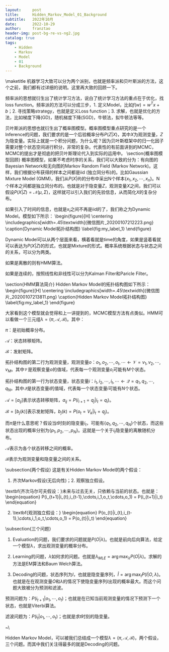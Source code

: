 ```yaml
---
layout:     post
title:      Hidden_Markov_Model_01_Background
subtitle:   2022年10月
date:       2022-10-29
author:     franztao
header-img: post-bg-re-vs-ng2.jpg
catalog: true
tags:
    - Hidden
    - Markov
    - Model
    - 01
    - Background
---
```

            

\maketitle
机器学习大致可以分为两个派别，也就是频率派和贝叶斯派的方法，这个之前，我们都有过详细的说明。这里再大致的回顾一下。

频率派的思想就衍生出了统计学习方法，说白了统计学习方法的重点在于优化，找loss function。频率派的方法可以分成三步，1. 定义Model，比如$f(w) = w^Tx+b$；2. 寻找策略strategy，也就是定义Loss function；3. 求解，也就是优化的方法，比如梯度下降(GD)，随机梯度下降(SGD)，牛顿法，拟牛顿法等等。

贝叶斯派的思想也就衍生出了概率图模型。概率图模型重点研究的是一个Inference的问题，我们要求的是一个后验概率分布$P(Z|X)$，其中$X$为观测变量，$Z$为隐变量。实际上就是一个积分问题，为什么呢？因为贝叶斯框架中的归一化因子需要对整个状态空间进行积分，非常的复杂。代表性的有前面讲到的MCMC，MCMC的提出才是彻底的把贝叶斯理论代入到实际的运用中。
\section{概率图模型回顾}
概率图模型，如果不考虑时序的关系，我们可以大致的分为：有向图的Bayesian Network和无向图的Markov Random Field (Markov Network)。这样，我们根据分布获得的样本之间都是iid (独立同分布)的。比如Gaussian Mixture Model (GMM)，我们从$P(X|\theta)$的分布中采出N个样本$\{ x_1,x_2,\cdots,x_n \}$。N个样本之间都是独立同分布的。也就是对于隐变量$Z$，观测变量$X$之间，我们可以假设$P(X|Z) = \mathcal{N}(\mu,\Sigma)$，这样就可以引入我们的先验信息，从而简化$X$的复杂分布。

如果引入了时间的信息，也就是$x_i$之间不再是iid的了，我们称之为Dynamic Model。模型如下所示：
\begin{figure}[H]
    \centering
    \includegraphics[width=.45\textwidth]{微信图片_20200107212223.png}
    \caption{Dynamic Model拓扑结构图}
    \label{fig:my_label_1}
\end{figure}

Dynamic Model可以从两个层面来看，横着看就是time的角度，如果是竖着看就可以表达为$P(X|Z)$的形式，也就是Mixture的形式。概率系统根据状态与状态之间的关系，可以分为两类。

如果是离散的则有HMM算法。

如果是连续的，按照线性和非线性可以分为Kalman Filter和Paricle Filter。

\section{HMM算法简介}
Hidden Markov Model的拓扑结构图如下所示：
\begin{figure}[H]
    \centering
    \includegraphics[width=.45\textwidth]{微信图片_20200107213811.png}
    \caption{Hidden Markov Model拓扑结构图}
    \label{fig:my_label_1}
\end{figure}

大家看到这个模型就会觉得和上一讲提到的，MCMC模型方法有点类似。HMM可以看做一个三元组$\lambda = (\pi, \mathcal{A}, \mathcal{B})$。其中：

$\pi$：是初始概率分布。

$\mathcal{A}$：状态转移矩阵。

$\mathcal{B}$：发射矩阵。

拓扑结构图的第二行为观测变量，观测变量$o$：$o_1,o_2,\cdots,o_t,\cdots \leftarrow \mathcal{V} = {v_1,v_2,\cdots,v_M}$。其中$\mathcal{V}$是观察变量$o$的值域，代表每一个观测变量$o_i$可能有$M$个状态。

拓扑结构图的第一行为状态变量，状态变量$i$：$i_1,i_2,\cdots,i_t,\cdots \leftarrow \mathcal{Q} = {q_1,q_2,\cdots,q_N}$。其中$\mathcal{Q}$是状态变量$i$的值域，代表每一个状态变量$i$可能有$N$个状态。

$\mathcal{A} = [a_{ij}]$表示状态转移矩阵，$a_{ij} = P(i_{i+1}=q_j|i_t=q_i)$。

$\mathcal{B} = [b_j(k)]$表示发射矩阵，$b_j(k) = P(o_t = V_k | i_t = q_j)$。

而$\pi$是什么意思呢？假设当$t$时刻的隐变量$i_t$，可能有$\{ q_1,q_2,\cdots,q_N \}$个状态，而这些状态出现的概率分别为$\{ p_1,p_2,\cdots,p_N \}$。这就是一个关于$i_t$隐变量的离散随机分布。

$\mathcal{A}$表示为各个状态转移之间的概率。

$\mathcal{B}$表示为观测变量和隐变量之间的关系。

\subsection{两个假设}
这是有关Hidden Markov Model的两个假设：

1. 齐次Markov假设(无后向性)；2. 观察独立假设。

\textbf{齐次马尔可夫假设：}未来与过去无关，只依赖与当前的状态。也就是：
\begin{equation}
    P(i_{t+1}|i_{t},i_{t-1},\cdots,i_1,o_t,\cdots,o_1) = P(i_{t+1}|i_t)
\end{equation}

2. \textbf{观测独立假设：}
\begin{equation}
    P(o_{t}|i_{t},i_{t-1},\cdots,i_1,o_t,\cdots,o_1) = P(o_{t}|i_t)
\end{equation}

\subsection{三个问题}
1. Evaluation的问题，我们要求的问题就是$P(O|\lambda)$。也就是前向后向算法，给定一个模型$\lambda$，求出观测变量的概率分布。

2. Learning的问题，$\lambda$如何求的问题。也就是$\lambda_{MLE} = \arg\max_{\lambda}P(O|\lambda)$。求解的方法是EM算法和Baum Welch算法。

3. Decoding的问题，状态序列为$I$，也就是隐变量序列，$\hat{I} = \arg\max_{I}P(I|O,\lambda)$。也就是在在观测变量$O$和$\lambda$的情况下使隐变量序列$I$出现的概率最大。而这个问题大致被分为预测和滤波。

预测问题为：$P(i_{t+1}|o_1,\cdots,o_t)$；也就是在已知当前观测变量的情况下预测下一个状态，也就是Viterbi算法。

滤波问题为：$P(i_{t}|o_1,\cdots,o_t)$；也就是求$t$时刻的隐变量。

~\\

Hidden Markov Model，可以被我们总结成一个模型$\lambda = (\pi,\mathcal{A},\mathcal{B})$，两个假设，三个问题。而其中我们关注得最多的就是Decoding的问题。

